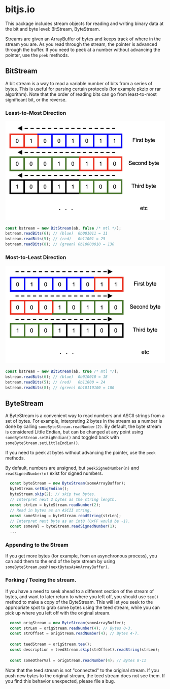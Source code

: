 # bitjs.io

This package includes stream objects for reading and writing binary data at the bit and byte level:
BitStream, ByteStream.

Streams are given an ArrayBuffer of bytes and keeps track of where in the stream you are. As you 
read through the stream, the pointer is advanced through the buffer. If you need to peek at a number
without advancing the pointer, use the `peek` methods.

## BitStream

A bit stream is a way to read a variable number of bits from a series of bytes. This is useful for
parsing certain protocols (for example pkzip or rar algorithm). Note that the order of reading
bits can go from least-to-most significant bit, or the reverse.

### Least-to-Most Direction

![BitStream reading from least-to-most significant bit](bitstream-ltm.png)

```javascript
const bstream = new BitStream(ab, false /* mtl */);
bstream.readBits(6); // (blue)  0b001011 = 11
bstream.readBits(5); // (red)   0b11001 = 25
bstream.readBits(8); // (green) 0b10000010 = 130
```

### Most-to-Least Direction

![BitStream reading from most-to-least significant bit](bitstream-mtl.png)

```javascript
const bstream = new BitStream(ab, true /* mtl */);
bstream.readBits(6); // (blue)  0b010010 = 18
bstream.readBits(5); // (red)   0b11000 = 24
bstream.readBits(8); // (green) 0b10110100 = 180
```

## ByteStream

A ByteStream is a convenient way to read numbers and ASCII strings from a set of bytes. For example,
interpreting 2 bytes in the stream as a number is done by calling `someByteStream.readNumber(2)`. By
default, the byte stream is considered Little Endian, but can be changed at any point using
`someByteStream.setBigEndian()` and toggled back with `someByteStream.setLittleEndian()`.

If you need to peek at bytes without advancing the pointer, use the `peek` methods.

By default, numbers are unsigned, but `peekSignedNumber(n)` and `readSignedNumber(n)` exist for
signed numbers.

```javascript
  const byteStream = new ByteStream(someArrayBuffer);
  byteStream.setBigEndian();
  byteStream.skip(2); // skip two bytes.
  // Interpret next 2 bytes as the string length.
  const strLen = byteStream.readNumber(2); 
  // Read in bytes as an ASCII string.
  const someString = byteStream.readString(strLen);
  // Interpret next byte as an int8 (0xFF would be -1).
  const someVal = byteStream.readSignedNumber(1);
  ...
```

### Appending to the Stream

If you get more bytes (for example, from an asynchronous process), you can add them to the end of
the byte stream by using `someByteStream.push(nextBytesAsAnArrayBuffer)`.

### Forking / Teeing the stream.

If you have a need to seek ahead to a different section of the stream of bytes, and want to later
return to where you left off, you should use `tee()` method to make a copy of the ByteStream. This
will let you seek to the appropriate spot to grab some bytes using the teed stream, while you can
pick up where you left off with the original stream.

```javascript
  const origStream = new ByteStream(someArrayBuffer);
  const strLen = origStream.readNumber(4); // Bytes 0-3.
  const strOffset = origStream.readNumber(4); // Bytes 4-7.
  
  const teedStream = origStream.tee();
  const description = teedStream.skip(strOffset).readString(strLen);
  
  const someOtherVal = origStream.readNumber(4); // Bytes 8-11
```

Note that the teed stream is not "connected" to the original stream. If you push new bytes to the
original stream, the teed stream does not see them. If you find this behavior unexpected, please
file a bug.
